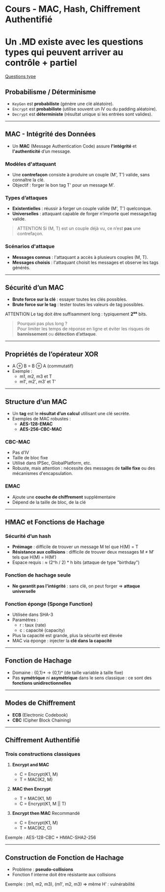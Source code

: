 # Cours - MAC, Hash, Chiffrement Authentifié

# Un .MD existe avec les questions types qui peuvent arriver au contrôle + partiel
[Questions type](https://github.com/LibelleQ/Crypto/blob/main/controle_question.MD)


## Probabilisme / Déterminisme

- `KeyGen` est **probabiliste** (génère une clé aléatoire).
- `Encrypt` est **probabiliste** (utilise souvent un IV ou du padding aléatoire).
- `Decrypt` est **déterministe** (résultat unique si les entrées sont valides).

---

## MAC - Intégrité des Données

- Un **MAC** (Message Authentication Code) assure **l'intégrité** et **l'authenticité** d’un message.

### Modèles d'attaquant

- Une **contrefaçon** consiste à produire un couple (M', T') valide, sans connaître la clé.
- Objectif : forger le bon tag T' pour un message M'.

### Types d’attaques

- **Existentielles** : réussir à forger un couple valide (M', T') quelconque.
- **Universelles** : attaquant capable de forger n’importe quel message/tag valide.

> ATTENTION Si (M, T) est un couple déjà vu, ce n’est **pas** une contrefaçon.

### Scénarios d'attaque

- **Messages connus** : l'attaquant a accès à plusieurs couples (M, T).
- **Messages choisis** : l'attaquant choisit les messages et observe les tags générés.

---

## Sécurité d’un MAC

- **Brute force sur la clé** : essayer toutes les clés possibles.
- **Brute force sur le tag** : tester toutes les valeurs de tag possibles.

ATTENTION Le tag doit être suffisamment long : typiquement **2⁹⁶** bits.

> Pourquoi pas plus long ?  
> Pour limiter les temps de réponse en ligne et éviter les risques de **bannissement** ou **détection d’attaque**.

---

## Propriétés de l’opérateur XOR

- A ⊕ B = B ⊕ A (commutatif)
- Exemple :
  - m1, m2, m3 et T
  - m1′, m2′, m3′ et T′

---

## Structure d’un MAC

- Un **tag** est le **résultat d’un calcul** utilisant une clé secrète.
- Exemples de MAC robustes :
  - **AES-128-EMAC**
  - **AES-256-CBC-MAC**

### CBC-MAC

- Pas d’IV
- Taille de bloc fixe
- Utilisé dans IPSec, GlobalPlatform, etc.
- Robuste, mais attention : nécessite des messages de **taille fixe** ou des mécanismes d'encapsulation.

### EMAC

- Ajoute une **couche de chiffrement** supplémentaire
- Dépend de la taille de bloc, de la clé

---

## HMAC et Fonctions de Hachage

### Sécurité d’un hash

- **Préimage** : difficile de trouver un message M tel que H(M) = T
- **Résistance aux collisions** : difficile de trouver deux messages M ≠ M′ tels que H(M) = H(M′)
- Espace requis : ≈ (2^h / 2) * h bits (attaque de type "birthday")

### Fonction de hachage seule

- **Ne garantit pas l'intégrité** : sans clé, on peut forger => **attaque universelle**

### Fonction éponge (Sponge Function)

- Utilisée dans SHA-3
- Paramètres :
  - r : taux (rate)
  - c : capacité (capacity)
- Plus la capacité est grande, plus la sécurité est élevée
- MAC via éponge : injecter la **clé dans la capacité**

---

## Fonction de Hachage

- Domaine : {0,1}* → {0,1}ⁿ (de taille variable à taille fixe)
- Pas **symétrique** ni **asymétrique** dans le sens classique : ce sont des **fonctions unidirectionnelles**

---

## Modes de Chiffrement

- **ECB** (Electronic Codebook)
- **CBC** (Cipher Block Chaining)

---

## Chiffrement Authentifié

### Trois constructions classiques

1. **Encrypt and MAC**
   - C = Encrypt(K1, M)
   - T = MAC(K2, M)

2. **MAC then Encrypt**
   - T = MAC(K1, M)
   - C = Encrypt(K1, M || T)

3. **Encrypt then MAC** Recommandé
   - C = Encrypt(K1, M)
   - T = MAC(K2, C)

Exemple : AES-128-CBC + HMAC-SHA2-256

---

## Construction de Fonction de Hachage

- Problème : **pseudo-collisions**
- Fonction f interne doit être résistante aux collisions

Exemple : (m1, m2, m3), (m1′, m2, m3) ⇒ même H’ : vulnérabilité
